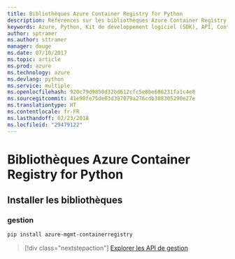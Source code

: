 ```yaml
---
title: Bibliothèques Azure Container Registry for Python
description: Références sur les bibliothèques Azure Container Registry for Python
keywords: Azure, Python, Kit de développement logiciel (SDK), API, Container Registry
author: sptramer
ms.author: sttramer
manager: douge
ms.date: 07/10/2017
ms.topic: article
ms.prod: azure
ms.technology: azure
ms.devlang: python
ms.service: multiple
ms.openlocfilehash: 920c79d9850d32bd612cfc5e8be686231fa1c4e8
ms.sourcegitcommit: 41e90fe75de03d397079a276cdb388305290e27e
ms.translationtype: HT
ms.contentlocale: fr-FR
ms.lasthandoff: 02/23/2018
ms.locfileid: "29479122"
---
```

# <a name="azure-container-registry-libraries-for-python"></a>Bibliothèques Azure Container Registry for Python

## <a name="install-the-libraries"></a>Installer les bibliothèques


### <a name="management"></a>gestion

```bash
pip install azure-mgmt-containerregistry
```
> [!div class="nextstepaction"]
> [Explorer les API de gestion](/python/api/overview/azure/containerregistry/management)